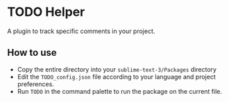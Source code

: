 # TODO Helper
A plugin to track specific comments in your project.

## How to use
* Copy the entire directory into your `sublime-text-3/Packages` directory
* Edit the `TODO_config.json` file according to your language and project preferences.
* Run `TODO` in the command palette to run the package on the current file.
